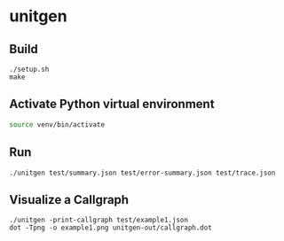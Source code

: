 # unitgen

## Build
```
./setup.sh
make
```

## Activate Python virtual environment
```sh
source venv/bin/activate
```

## Run
```
./unitgen test/summary.json test/error-summary.json test/trace.json
```

## Visualize a Callgraph
```
./unitgen -print-callgraph test/example1.json
dot -Tpng -o example1.png unitgen-out/callgraph.dot
```
